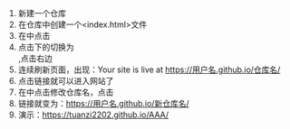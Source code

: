 1. 新建一个仓库
2. 在仓库中创建一个<index.html>文件
3. 在<Settings>中点击<page>
4. 点击<branch>下的<None>切换为<main>,点击右边<Save>
5. 连续刷新页面，出现：Your site is live at https://用户名.github.io/仓库名/
6. 点击链接就可以进入网站了
7. 在<Settings>中点击<General>修改仓库名，点击<Rename>
8. 链接就变为：https://用户名.github.io/新仓库名/
9. 演示：https://tuanzi2202.github.io/AAA/
